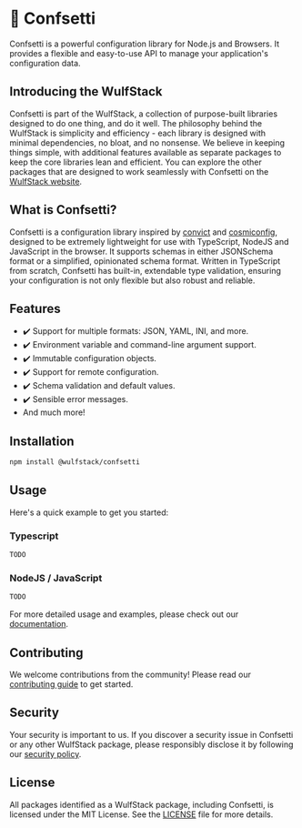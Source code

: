# 🎉 Confsetti

Confsetti is a powerful configuration library for Node.js and Browsers. It provides a flexible and easy-to-use API to manage your application's configuration data.

## Introducing the WulfStack

Confsetti is part of the WulfStack, a collection of purpose-built libraries designed to do one thing, and do it well. The philosophy behind the WulfStack is simplicity and efficiency - each library is designed with minimal dependencies, no bloat, and no nonsense. We believe in keeping things simple, with additional features available as separate packages to keep the core libraries lean and efficient. You can explore the other packages that are designed to work seamlessly with Confsetti on the [WulfStack website](https://wulfstack.stormwulf.com).

## What is Confsetti?

Confsetti is a configuration library inspired by [convict](https://www.npmjs.com/package/convict) and [cosmiconfig](https://www.npmjs.com/package/cosmiconfig), designed to be extremely lightweight for use with TypeScript, NodeJS and JavaScript in the browser. It supports schemas in either JSONSchema format or a simplified, opinionated schema format. Written in TypeScript from scratch, Confsetti has built-in, extendable type validation, ensuring your configuration is not only flexible but also robust and reliable.

## Features

- ✔️ Support for multiple formats: JSON, YAML, INI, and more.
- ✔️ Environment variable and command-line argument support.
- ✔️ Immutable configuration objects.
- ✔️ Support for remote configuration.
- ✔️ Schema validation and default values.
- ✔️ Sensible error messages.
- And much more!

## Installation

```bash
npm install @wulfstack/confsetti
```

## Usage

Here's a quick example to get you started:

### Typescript
```typescript
TODO
```

### NodeJS / JavaScript 
```javascript
TODO
```

For more detailed usage and examples, please check out our [documentation](https://wulfstack.stormwulf.com/confsetti).

## Contributing

We welcome contributions from the community! Please read our [contributing guide](CONTRIBUTING.md) to get started.

## Security

Your security is important to us. If you discover a security issue in Confsetti or any other WulfStack package, please responsibly disclose it by following our [security policy](SECURITY.md).

## License

All packages identified as a WulfStack package, including Confsetti, is licensed under the MIT License. See the [LICENSE](LICENSE.md) file for more details.

